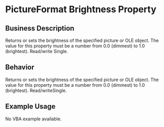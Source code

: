 # PictureFormat Brightness Property

## Business Description
Returns or sets the brightness of the specified picture or OLE object. The value for this property must be a number from 0.0 (dimmest) to 1.0 (brightest). Read/write Single.

## Behavior
Returns or sets the brightness of the specified picture or OLE object. The value for this property must be a number from 0.0 (dimmest) to 1.0 (brightest). Read/writeSingle.

## Example Usage
No VBA example available.